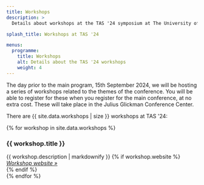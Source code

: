 ```yaml
---
title: Workshops
description: >
  Details about workshops at the TAS '24 symposium at The University of Texas at Austin.

splash_title: Workshops at TAS '24

menus:
  programme:
    title: Workshops
    alt: Details about the TAS '24 workshops
    weight: 4
---
```


The day prior to the main program, 15th September 2024, we will be hosting a series of workshops related to the themes of the conference. You will be able to register for these when you register for the main conference, at no extra cost. These will take place in the Julius Glickman Conference Center.

There are {{ site.data.workshops | size }} workshops at TAS '24:

{% for workshop in site.data.workshops %}
<div class="background-lightgray rounded border mb-3 p-3">
  <h3 class="mt-0 pt-0 text-primary">{{ workshop.title }}</h3>
  {{ workshop.description | markdownify }}
  {% if workshop.website %}<div class="d-block"><em><a href="{{ workshop.website }}" title="{{ workshop.title }} website">Workshop website &raquo;</a></em></div>{% endif %}
</div>
{% endfor %}